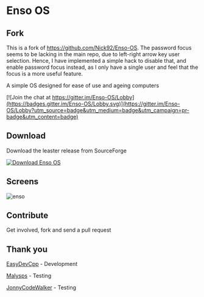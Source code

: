 
# Enso OS

## Fork

This is a fork of https://github.com/Nick92/Enso-OS. The password focus seems to be lacking in the main repo, due to left-right arrow key user selection. Hence, I have implemented a simple hack to disable that, and enable password focus instead, as I only have a single user and feel that the focus is a more useful feature.


A simple OS designed for ease of use and ageing computers

[![Join the chat at https://gitter.im/Enso-OS/Lobby](https://badges.gitter.im/Enso-OS/Lobby.svg)](https://gitter.im/Enso-OS/Lobby?utm_source=badge&utm_medium=badge&utm_campaign=pr-badge&utm_content=badge)

## Download

Download the leaster release from SourceForge

[![Download Enso OS](https://img.shields.io/sourceforge/dm/enso-os.svg)](https://sourceforge.net/projects/enso-os/files/latest/download)

## Screens

![enso](https://i.imgur.com/ddmHGFF.png)

## Contribute 

Get involved, fork and send a pull request 

## Thank you

[EasyDevCpp](https://github.com/EasyDevCpp) - Development

[Malysps](https://github.com/malysps) - Testing

[JonnyCodeWalker](https://github.com/JonnyCodewalker) - Testing 
